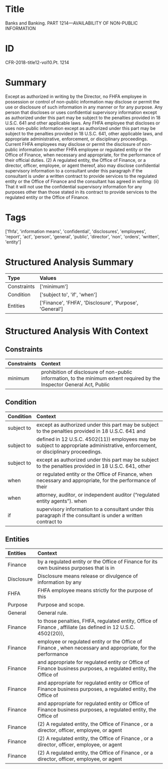 # Title

 Banks and Banking. PART 1214—AVAILABILITY OF NON-PUBLIC INFORMATION


# ID

 CFR-2018-title12-vol10.Pt. 1214


# Summary

Except as authorized in writing by the Director, no FHFA employee in possession or control of non-public information may disclose or permit the use or disclosure of such information in any manner or for any purpose.
Any person that discloses or uses confidential supervisory information except as authorized under this part may be subject to the penalties provided in 18 U.S.C. 641 and other applicable laws.
Any FHFA employee that discloses or uses non-public information except as authorized under this part may be subject to the penalties provided in 18 U.S.C. 641, other applicable laws, and appropriate administrative, enforcement, or disciplinary proceedings.
Current FHFA employees may disclose or permit the disclosure of non-public information to another FHFA employee or regulated entity or the Office of Finance, when necessary and appropriate, for the performance of their official duties.
(2) A regulated entity, the Office of Finance, or a director, officer, employee, or agent thereof, also may disclose confidential supervisory information to a consultant under this paragraph if the consultant is under a written contract to provide services to the regulated entity or the Office of Finance and the consultant has agreed in writing:
(ii) That it will not use the confidential supervisory information for any purposes other than those stated in its contract to provide services to the regulated entity or the Office of Finance.


# Tags

['fhfa', 'information means', 'confidential', 'disclosures', 'employees', 'report', 'act', 'person', 'general', 'public', 'director', 'non', 'orders', 'written', 'entity']


# Structured Analysis Summary

| Type        | Values                                                  |
|:------------|:--------------------------------------------------------|
| Constraints | ['minimum']                                             |
| Condition   | ['subject to', 'if', 'when']                            |
| Entities    | ['Finance', 'FHFA', 'Disclosure', 'Purpose', 'General'] |


# Structured Analysis With Context

 


## Constraints

| Constraints   | Context                                                                                                                  |
|:--------------|:-------------------------------------------------------------------------------------------------------------------------|
| minimum       | prohibition of disclosure of non-public information, to the minimum extent required by the Inspector General Act, Public |


## Condition

| Condition   | Context                                                                                                                           |
|:------------|:----------------------------------------------------------------------------------------------------------------------------------|
| subject to  | except as authorized under this part may be subject to the penalties provided in 18 U.S.C. 641 and                                |
| subject to  | defined in 12 U.S.C. 4502(11)) employees may be subject to  appropriate administrative, enforcement, or disciplinary proceedings. |
| subject to  | except as authorized under this part may be subject to the penalties provided in 18 U.S.C. 641, other                             |
| when        | or regulated entity or the Office of Finance, when necessary and appropriate, for the performance of their                        |
| when        | attorney, auditor, or independent auditor (&#8220;regulated entity agents&#8221;). when                                           |
| if          | supervisory information to a consultant under this paragraph if the consultant is under a written contract to                     |


## Entities

| Entities   | Context                                                                                                         |
|:-----------|:----------------------------------------------------------------------------------------------------------------|
| Finance    | by a regulated entity or the Office of Finance for its own business purposes that is in                         |
| Disclosure | Disclosure means release or divulgence of information by any                                                    |
| FHFA       | FHFA employee means strictly for the purpose of this                                                            |
| Purpose    | Purpose  and scope.                                                                                             |
| General    | General  rule.                                                                                                  |
| Finance    | to those penalties, FHFA, regulated entity, Office of Finance , affiliate (as defined in 12 U.S.C. 4502(20)),   |
| Finance    | employee or regulated entity or the Office of Finance , when necessary and appropriate, for the performance     |
| Finance    | and appropriate for regulated entity or Office of Finance  business purposes, a regulated entity, the Office of |
| Finance    | and appropriate for regulated entity or Office of Finance  business purposes, a regulated entity, the Office of |
| Finance    | and appropriate for regulated entity or Office of Finance  business purposes, a regulated entity, the Office of |
| Finance    | (2) A regulated entity, the Office of  Finance , or a director, officer, employee, or agent                     |
| Finance    | (2) A regulated entity, the Office of  Finance , or a director, officer, employee, or agent                     |
| Finance    | (2) A regulated entity, the Office of  Finance , or a director, officer, employee, or agent                     |


